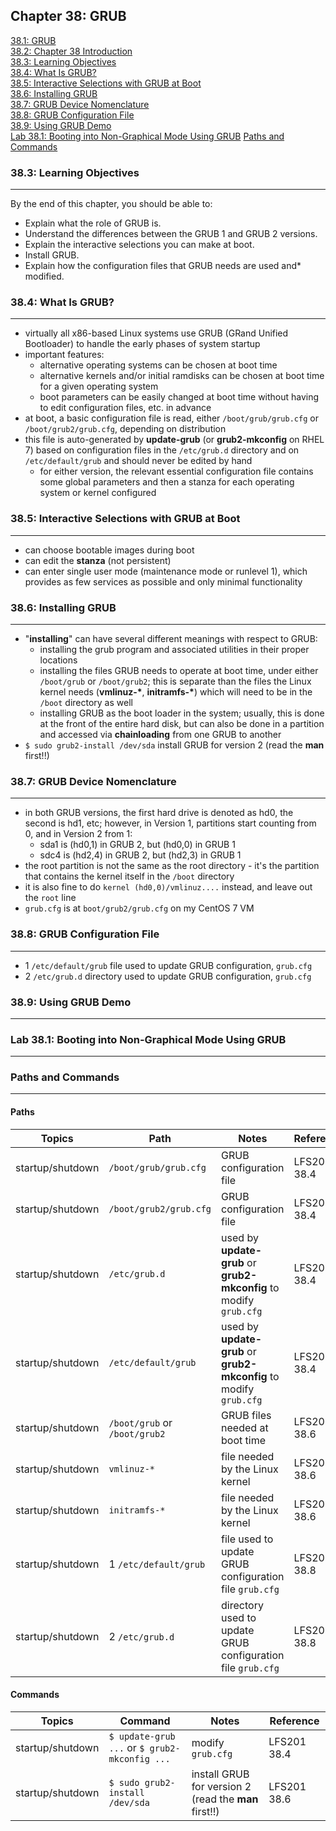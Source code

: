 Chapter 38: GRUB
----------------

[38.1: GRUB](#381-grub)  
[38.2: Chapter 38 Introduction](#382-chapter-38-introduction)  
[38.3: Learning Objectives](#383-learning-objectives)  
[38.4: What Is GRUB?](#384-what-is-grub)  
[38.5: Interactive Selections with GRUB at Boot](#385-interactive-selections-with-grub-at-boot)  
[38.6: Installing GRUB](#386-installing-grub)  
[38.7: GRUB Device Nomenclature](#387-grub-device-nomenclature)  
[38.8: GRUB Configuration File](#388-grub-configuration-file)  
[38.9: Using GRUB Demo](#389-using-grub-demo)   
[Lab 38.1: Booting into Non-Graphical Mode Using GRUB](#lab-381-booting-into-non-graphical-mode-using-grub) 
[Paths and Commands](#paths-and-commands)  
  
### 38.3: Learning Objectives
----
By the end of this chapter, you should be able to:
* Explain what the role of GRUB is.
* Understand the differences between the GRUB 1 and GRUB 2 versions.
* Explain the interactive selections you can make at boot.
* Install GRUB.
* Explain how the configuration files that GRUB needs are used and* modified. 
  
### 38.4: What Is GRUB?
----
* virtually all x86-based Linux systems use GRUB (GRand Unified Bootloader) to handle the early phases of system startup
* important features:
    * alternative operating systems can be chosen at boot time
    * alternative kernels and/or initial ramdisks can be chosen at boot time for a given operating system
    * boot parameters can be easily changed at boot time without having to edit configuration files, etc. in advance
* at boot, a basic configuration file is read, either `/boot/grub/grub.cfg` or `/boot/grub2/grub.cfg`, depending on distribution
* this file is auto-generated by **update-grub** (or **grub2-mkconfig** on RHEL 7) based on configuration files in the `/etc/grub.d` directory and on `/etc/default/grub` and should never be edited by hand
    * for either version, the relevant essential configuration file contains some global parameters and then a stanza for each operating system or kernel configured
  
### 38.5: Interactive Selections with GRUB at Boot
----
* can choose bootable images during boot
* can edit the **stanza** (not persistent)
* can enter single user mode (maintenance mode or runlevel 1), which provides as few services as possible and only minimal functionality
  
### 38.6: Installing GRUB
----
* "**installing**" can have several different meanings with respect to GRUB:
    * installing the grub program and associated utilities in their proper locations
    * installing the files GRUB needs to operate at boot time, under either `/boot/grub` or `/boot/grub2`; this is separate than the files the Linux kernel needs (**vmlinuz-\***, **initramfs-\***) which will need to be in the `/boot` directory as well
    * installing GRUB as the boot loader in the system; usually, this is done at the front of the entire hard disk, but can also be done in a partition and accessed via **chainloading** from one GRUB to another
* `$ sudo grub2-install /dev/sda` install GRUB for version 2 (read the **man** first!!)
  
### 38.7: GRUB Device Nomenclature
----
* in both GRUB versions, the first hard drive is denoted as hd0, the second is hd1, etc; however, in Version 1, partitions start counting from 0, and in Version 2 from 1:
    * sda1 is (hd0,1) in GRUB 2, but (hd0,0) in GRUB 1
    * sdc4 is (hd2,4) in GRUB 2, but (hd2,3) in GRUB 1
* the root partition is not the same as the root directory - it's the partition that contains the kernel itself in the `/boot` directory
* it is also fine to do `kernel (hd0,0)/vmlinuz....` instead, and leave out the `root` line
* `grub.cfg` is at `boot/grub2/grub.cfg` on my CentOS 7 VM
  
### 38.8: GRUB Configuration File
----
* 1 `/etc/default/grub` file used to update GRUB configuration, `grub.cfg`
* 2 `/etc/grub.d` directory used to update GRUB configuration, `grub.cfg`
  
### 38.9: Using GRUB Demo
----

### Lab 38.1: Booting into Non-Graphical Mode Using GRUB 
----

### Paths and Commands
----
  
#### Paths  

Topics | Path | Notes | Reference
------ | ---- | ----- | ---------
startup/shutdown | `/boot/grub/grub.cfg` | GRUB configuration file | LFS201 38.4
startup/shutdown | `/boot/grub2/grub.cfg` | GRUB configuration file | LFS201 38.4
startup/shutdown | `/etc/grub.d` | used by **update-grub** or **grub2-mkconfig** to modify `grub.cfg` | LFS201 38.4
startup/shutdown | `/etc/default/grub` | used by **update-grub** or **grub2-mkconfig** to modify `grub.cfg` | LFS201 38.4
startup/shutdown | `/boot/grub` or `/boot/grub2` | GRUB files needed at boot time | LFS201 38.6
startup/shutdown | `vmlinuz-*` | file needed by the Linux kernel | LFS201 38.6
startup/shutdown | `initramfs-*` | file needed by the Linux kernel | LFS201 38.6
startup/shutdown | 1 `/etc/default/grub` | file used to update GRUB configuration file `grub.cfg` | LFS201 38.8
startup/shutdown | 2 `/etc/grub.d` | directory used to update GRUB configuration file `grub.cfg` | LFS201 38.8
  
#### Commands  

Topics | Command | Notes | Reference
------ | ------- | ----- | ---------
startup/shutdown | `$ update-grub ...` or `$ grub2-mkconfig ...` | modify `grub.cfg` | LFS201 38.4
startup/shutdown | `$ sudo grub2-install /dev/sda` | install GRUB for version 2 (read the **man** first!!) | LFS201 38.6
  